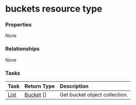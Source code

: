 # buckets resource type



### Properties
None

### Relationships
None


### Tasks

| Task		   | Return Type	|Description|
|:---------------|:--------|:----------|
|[List](../api/bucket_list.md) | [Bucket](bucket.md) [] |Get bucket object collection. |

<!-- uuid: f648ad34-c53f-40ef-910f-c25cf9dbec56
2015-10-12 23:28:10 UTC -->